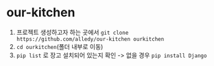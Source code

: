 # our-kitchen

1. 프로젝트 생성하고자 하는 곳에서 `git clone https://github.com/alledy/our-kitchen ourkitchen`
2. `cd ourkitchen`(폴더 내부로 이동)
3. `pip list` 로 장고 설치되어 있는지 확인 -> 없을 경우 `pip install Django`
